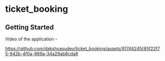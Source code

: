 # ticket_booking

## Getting Started

Video of the application - 

https://github.com/dakshvasudev/ticket_booking/assets/91746245/85f22f75-942b-4f0a-969a-34a29ab8cda8




